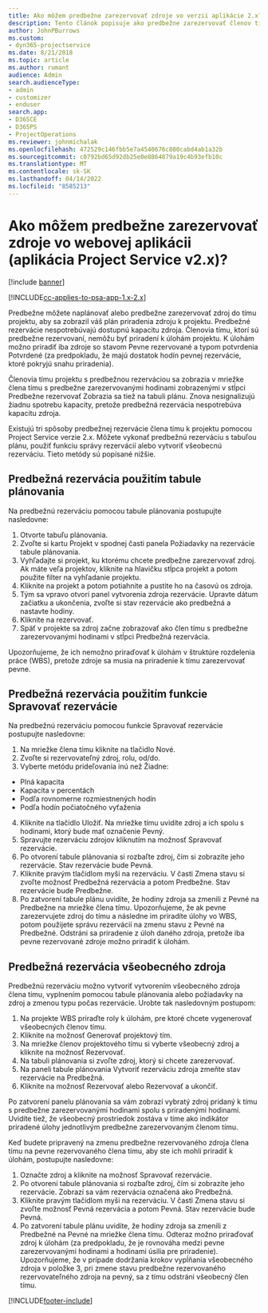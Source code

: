 ```yaml
---
title: Ako môžem predbežne zarezervovať zdroje vo verzii aplikácie 2.x?
description: Tento článok popisuje ako predbežne zarezervovať členov tímu projektu pomocou Project Service.
author: JohnPBurrows
ms.custom:
- dyn365-projectservice
ms.date: 8/21/2018
ms.topic: article
ms.author: rumant
audience: Admin
search.audienceType:
- admin
- customizer
- enduser
search.app:
- D365CE
- D365PS
- ProjectOperations
ms.reviewer: johnmichalak
ms.openlocfilehash: 472529c146fbb5e7a4540676c880cabd4ab1a32b
ms.sourcegitcommit: c0792bd65d92db25e0e8864879a19c4b93efb10c
ms.translationtype: MT
ms.contentlocale: sk-SK
ms.lasthandoff: 04/14/2022
ms.locfileid: "8585213"
---
```

# <a name="how-do-i-soft-book-resources-in-the-web-app-project-service-app-v2x"></a>Ako môžem predbežne zarezervovať zdroje vo webovej aplikácii (aplikácia Project Service v2.x)?

[!include [banner](../includes/psa-now-project-operations.md)]

[!INCLUDE[cc-applies-to-psa-app-1.x-2.x](../includes/cc-applies-to-psa-app-1x-2x.md)]

Predbežne môžete naplánovať alebo predbežne zarezervovať zdroj do tímu projektu, aby sa zobrazil váš plán priradenia zdroju k projektu. Predbežné rezervácie nespotrebúvajú dostupnú kapacitu zdroja. Členovia tímu, ktorí sú predbežne rezervovaní, nemôžu byť priradení k úlohám projektu. K úlohám možno priradiť iba zdroje so stavom Pevne rezervované a typom potvrdenia Potvrdené (za predpokladu, že majú dostatok hodín pevnej rezervácie, ktoré pokryjú snahu priradenia).

Členovia tímu projektu s predbežnou rezerváciou sa zobrazia v mriežke člena tímu s predbežne zarezervovanými hodinami zobrazenými v stĺpci Predbežne rezervovať Zobrazia sa tiež na tabuli plánu. Znova nesignalizujú žiadnu spotrebu kapacity, pretože predbežná rezervácia nespotrebúva kapacitu zdroja.

Existujú tri spôsoby predbežnej rezervácie člena tímu k projektu pomocou Project Service verzie 2.x. Môžete vykonať predbežnú rezerváciu s tabuľou plánu, použiť funkciu správy rezervácií alebo vytvoriť všeobecnú rezerváciu. Tieto metódy sú popísané nižšie.

## <a name="soft-book-with-the-schedule-board"></a>Predbežná rezervácia použitím tabule plánovania

Na predbežnú rezerváciu pomocou tabule plánovania postupujte nasledovne: 
1. Otvorte tabuľu plánovania.
2. Zvoľte si kartu Projekt v spodnej časti panela Požiadavky na rezervácie tabule plánovania.
3. Vyhľadajte si projekt, ku ktorému chcete predbežne zarezervovať zdroj. Ak máte veľa projektov, kliknite na hlavičku stĺpca projekt a potom použite filter na vyhľadanie projektu.
4. Kliknite na projekt a potom potiahnite a pustite ho na časovú os zdroja.
5. Tým sa vpravo otvorí panel vytvorenia zdroja rezervácie. Upravte dátum začiatku a ukončenia, zvoľte si stav rezervácie ako predbežná a nastavte hodiny. 
6. Kliknite na rezervovať.
7. Späť v projekte sa zdroj začne zobrazovať ako člen tímu s predbežne zarezervovanými hodinami v stĺpci Predbežná rezervácia.

Upozorňujeme, že ich nemožno priraďovať k úlohám v štruktúre rozdelenia práce (WBS), pretože zdroje sa musia na priradenie k tímu zarezervovať pevne.

## <a name="soft-book-using-the-maintain-bookings-feature"></a>Predbežná rezervácia použitím funkcie Spravovať rezervácie

Na predbežnú rezerváciu pomocou funkcie Spravovať rezervácie postupujte nasledovne:
1. Na mriežke člena tímu kliknite na tlačidlo Nové.
2. Zvoľte si rezervovateľný zdroj, rolu, od/do.
3. Vyberte metódu prideľovania inú než Žiadne:
- Plná kapacita
- Kapacita v percentách
- Podľa rovnomerne rozmiestnených hodín
- Podľa hodín počiatočného vyťaženia
4. Kliknite na tlačidlo Uložiť. Na mriežke tímu uvidíte zdroj a ich spolu s hodinami, ktorý bude mať označenie Pevný.
5. Spravujte rezerváciu zdrojov kliknutím na možnosť Spravovať rezervácie.
6. Po otvorení tabule plánovania si rozbaľte zdroj, čím si zobrazíte jeho rezervácie. Stav rezervácie bude Pevná.
7. Kliknite pravým tlačidlom myši na rezerváciu. V časti Zmena stavu si zvoľte možnosť Predbežná rezervácia a potom Predbežne. Stav rezervácie bude Predbežne.
8. Po zatvorení tabule plánu uvidíte, že hodiny zdroja sa zmenili z Pevné na Predbežne na mriežke člena tímu.
Upozorňujeme, že ak pevne zarezervujete zdroj do tímu a následne im priradíte úlohy vo WBS, potom použijete správu rezervácií na zmenu stavu z Pevné na Predbežné. Odstráni sa priradenie z úloh daného zdroja, pretože iba pevne rezervované zdroje možno priradiť k úlohám.

## <a name="soft-book-by-creating-a-generic-resource"></a>Predbežná rezervácia všeobecného zdroja

Predbežnú rezerváciu možno vytvoriť vytvorením všeobecného zdroja člena tímu, vyplnením pomocou tabule plánovania alebo požiadavky na zdroj a zmenou typu počas rezervácie.
Urobte tak nasledovným postupom:

1. Na projekte WBS priraďte roly k úlohám, pre ktoré chcete vygenerovať všeobecných členov tímu.
2. Kliknite na možnosť Generovať projektový tím.
3. Na mriežke členov projektového tímu si vyberte všeobecný zdroj a kliknite na možnosť Rezervovať.
4. Na tabuli plánovania si zvoľte zdroj, ktorý si chcete zarezervovať.
5. Na paneli tabule plánovania Vytvoriť rezerváciu zdroja zmeňte stav rezervácie na Predbežná.
6. Kliknite na možnosť Rezervovať alebo Rezervovať a ukončiť.

Po zatvorení panelu plánovania sa vám zobrazí vybratý zdroj pridaný k tímu s predbežne zarezervovanými hodinami spolu s priradenými hodinami. Uvidíte tiež, že všeobecný prostriedok zostáva v tíme ako indikátor priradené úlohy jednotlivým predbežne zarezervovaným členom tímu.

Keď budete pripravený na zmenu predbežne rezervovaného zdroja člena tímu na pevne rezervovaného člena tímu, aby ste ich mohli priradiť k úlohám, postupujte nasledovne:

1. Označte zdroj a kliknite na možnosť Spravovať rezervácie.
2. Po otvorení tabule plánovania si rozbaľte zdroj, čím si zobrazíte jeho rezervácie. Zobrazí sa vám rezervácia označená ako Predbežná.
3. Kliknite pravým tlačidlom myši na rezerváciu. V časti Zmena stavu si zvoľte možnosť Pevná rezervácia a potom Pevná. Stav rezervácie bude Pevná.
4. Po zatvorení tabule plánu uvidíte, že hodiny zdroja sa zmenili z Predbežné na Pevné na mriežke člena tímu. Odteraz možno priraďovať zdroj k úlohám (za predpokladu, že je rovnováha medzi pevne zarezervovanými hodinami a hodinami úsilia pre priradenie). Upozorňujeme, že v prípade dodržania krokov vypĺňania všeobecného zdroja v položke 3, pri zmene stavu predbežne rezervovaného rezervovateľného zdroja na pevný, sa z tímu odstráni všeobecný člen tímu.


[!INCLUDE[footer-include](../includes/footer-banner.md)]
